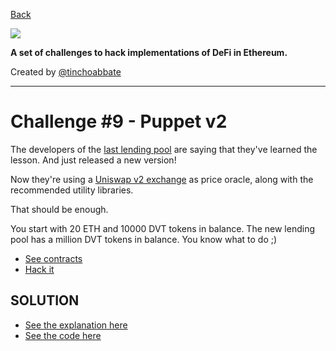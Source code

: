 [Back](../../README.md)

![](../../cover.png)

**A set of challenges to hack implementations of DeFi in Ethereum.**

Created by [@tinchoabbate](https://twitter.com/tinchoabbate)

---
# Challenge #9 - Puppet v2

The developers of the [last lending pool](/test/08-puppet/README.md) are saying that they've learned the lesson. And just released a new version!

Now they're using a [Uniswap v2 exchange](https://docs.uniswap.org/protocol/V2/introduction) as price oracle, along with the recommended utility libraries.

That should be enough.

You start with 20 ETH and 10000 DVT tokens in balance. The new lending pool has a million DVT tokens in balance. You know what to do ;)

- [See contracts](../../contracts/puppet-v2)
- [Hack it](./puppet-v2.challenge.js)

## SOLUTION
- [See the explanation here](./SOLUTION.md)
- [See the code here](./puppet-v2.challenge.solved.js)